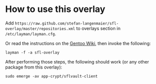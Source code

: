 # How to use this overlay

Add `https://raw.github.com/stefan-langenmaier/sfl-overlay/master/repositories.xml` to overlays section in `/etc/layman/layman.cfg`.

Or read the instructions on the [Gentoo Wiki](http://wiki.gentoo.org/wiki/Layman#Adding_custom_overlays), then invoke the following:

	layman -f -a sfl-overlay

After performing those steps, the following should work (or any other package from this overlay):

	sudo emerge -av app-crypt/sflvault-client
